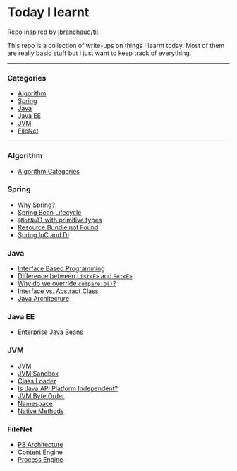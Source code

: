 # Today I learnt

Repo inspired by [jbranchaud/til](https://github.com/jbranchaud/til).

This repo is a collection of write-ups on things I learnt today. Most of them are really basic stuff but I just want to keep track of everything.

<hr>

### Categories
- [Algorithm](algorithm)
- [Spring](spring)
- [Java](java)
- [Java EE](java-ee)
- [JVM](jvm)  
- [FileNet](filenet)

<hr>

### Algorithm
- [Algorithm Categories](algorithm/algorithm-categories.md)

### Spring
- [Why Spring?](spring/why-spring.md)
- [Spring Bean Lifecycle](spring/spring-lifecycle.md)
- [`@NotNull` with primitive types](spring/@notnull-with-primitive-types.md)
- [Resource Bundle not Found](spring/resource-bundle-not-found.md)
- [Spring IoC and DI](spring/spring-ioc-di.md)

### Java
- [Interface Based Programming](java/interface-based-programming.md)
- [Difference between `List<E>` and `Set<E>`](java/set-vs-list.md)
- [Why do we override `compareTo()`?](java/compareto-override.md)
- [Interface vs. Abstract Class](java/interface-vs-abstract-class.md)
- [Java Architecture](java/architecture.md)

### Java EE
- [Enterprise Java Beans](java-ee/ejb.md)

### JVM
- [JVM](jvm/jvm.md)
- [JVM Sandbox](jvm/jvm-sandbox.md)
- [Class Loader](jvm/class-loader.md)
- [Is Java API Platform Independent?](jvm/is-java-api-platform-independent.md)
- [JVM Byte Order](jvm/jvm-byte-order.md)
- [Namespace](jvm/namespace.md)
- [Native Methods](jvm/native-methods.md)

### FileNet
- [P8 Architecture](filenet/p8-arch.md)
- [Content Engine](filenet/content-engine.md)
- [Process Engine](filenet/process-engine.md)
